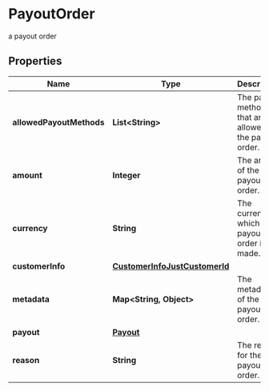 

# PayoutOrder

a payout order

## Properties

| Name | Type | Description | Notes |
|------------ | ------------- | ------------- | -------------|
|**allowedPayoutMethods** | **List&lt;String&gt;** | The payout methods that are allowed for the payout order. |  |
|**amount** | **Integer** | The amount of the payout order. |  |
|**currency** | **String** | The currency in which the payout order is made. |  |
|**customerInfo** | [**CustomerInfoJustCustomerId**](CustomerInfoJustCustomerId.md) |  |  |
|**metadata** | **Map&lt;String, Object&gt;** | The metadata of the payout order. |  [optional] |
|**payout** | [**Payout**](Payout.md) |  |  |
|**reason** | **String** | The reason for the payout order. |  |



